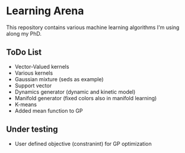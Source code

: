 # Learning Arena

This repository contains various machine learning algorithms I'm using along my PhD.

## ToDo List
- Vector-Valued kernels
- Various kernels
- Gaussian mixture (seds as example)
- Support vector
- Dynamics generator (dynamic and kinetic model)
- Manifold generator (fixed colors also in manifold learning)
- K-means
- Added mean function to GP

## Under testing
- User defined objective (constranint) for GP optimization